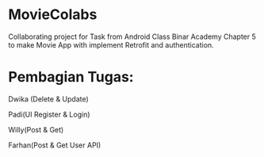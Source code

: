 # MovieColabs
Collaborating project for Task from Android Class Binar Academy Chapter 5 to make Movie App with implement Retrofit and authentication.

# Pembagian Tugas:
<p>Dwika (Delete & Update)</p>
<p>Padi(UI Register & Login)</p>
<p>Willy(Post & Get)</p>
<p>Farhan(Post & Get User API)</p>
